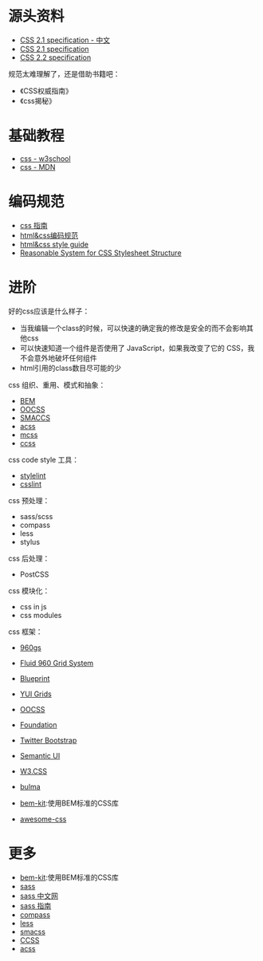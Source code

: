 
# 源头资料

* [CSS 2.1 specification - 中文](https://github.com/ayqy/CSS2-1)
* [CSS 2.1 specification](https://www.w3.org/TR/2011/REC-CSS2-20110607/#minitoc)
* [CSS 2.2 specification](https://www.w3.org/TR/CSS22/)

规范太难理解了，还是借助书籍吧：
* 《CSS权威指南》
* 《css揭秘》

# 基础教程

* [css - w3school](http://www.w3school.com.cn/css/index.asp)
* [css - MDN](https://developer.mozilla.org/zh-CN/docs/Web/CSS)

# 编码规范

* [css 指南](https://cssguidelin.es/)
* [html&css编码规范](http://codeguide.bootcss.com/)
* [html&css style guide](https://github.com/Aaaaaashu/Guide)
* [Reasonable System for CSS Stylesheet Structure](http://rscss.io/)

# 进阶

好的css应该是什么样子：
* 当我编辑一个class的时候，可以快速的确定我的修改是安全的而不会影响其他css
* 可以快速知道一个组件是否使用了 JavaScript，如果我改变了它的 CSS，我不会意外地破坏任何组件
* html引用的class数目尽可能的少

css 组织、重用、模式和抽象：
* [BEM](https://en.bem.info/)
* [OOCSS](http://oocss.org/)
* [SMACCS](https://smacss.com/)
* [acss](https://acss.io/)
* [mcss](http://operatino.github.io/MCSS/cn/)
* [ccss](http://sathify.github.io/CCSS/)

css code style 工具：
* [stylelint](https://stylelint.io/)
* [csslint](https://github.com/CSSLint/csslint)

css 预处理：
* sass/scss
* compass
* less
* stylus

css 后处理：
* PostCSS

css 模块化：
* css in js
* css modules

css 框架：
* [960gs](https://960.gs/)
* [Fluid 960 Grid System](http://www.designinfluences.com/fluid960gs/)
* [Blueprint](http://blueprintcss.org/)
* [YUI Grids](http://yuilibrary.com/yui/docs/cssgrids/)

* [OOCSS](http://oocss.org/)
* [Foundation](http://foundation.zurb.com/)
* [Twitter Bootstrap](http://getbootstrap.com)
* [Semantic UI](https://link.zhihu.com/?target=http%3A//semantic-ui.com/)
* [W3.CSS](http://w3schools.wang/w3css/w3css_tutorial.html)
* [bulma](https://bulma.io/)
* [bem-kit](https://mazipan.github.io/bem-kit/):使用BEM标准的CSS库

* [awesome-css](https://github.com/sotayamashita/awesome-css)


# 更多

* [bem-kit](https://mazipan.github.io/bem-kit/):使用BEM标准的CSS库
* [sass](http://sass-lang.com/)
* [sass 中文网](https://www.sass.hk/)
* [sass 指南](https://sass-guidelin.es/)
* [compass](http://compass-style.org/)
* [less](http://lesscss.org/)
* [smacss](https://smacss.com/)
* [CCSS](https://github.com/sathify/CCSS)
* [acss](http://patternlab.io/)
